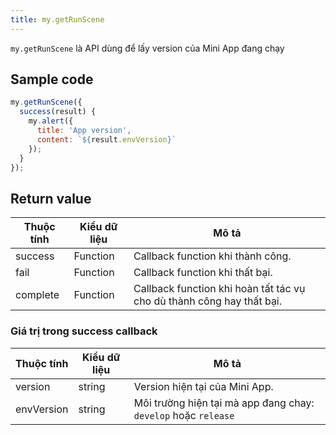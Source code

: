```yaml
---
title: my.getRunScene
---
```


`my.getRunScene` là API dùng để lấy version của Mini App đang chạy

## Sample code

```js
my.getRunScene({
  success(result) {
    my.alert({
      title: 'App version',
      content: `${result.envVersion}`
    });
  }
});
```

## Return value

| Thuộc tính | Kiểu dữ liệu     |  Mô tả                                                            |
| ---------- | -------- |  --------------------------------------------------------------------- |
| success    | Function |  Callback function khi thành công.                                     |
| fail       | Function | Callback function khi thất bại.                                       |
| complete   | Function | Callback function khi hoàn tất tác vụ cho dù thành công hay thất bại. |

### Giá trị trong success callback

| Thuộc tính | Kiểu dữ liệu   | Mô tả                    |
| ---------- | ------ | ------------------------------ |
| version    | string | Version hiện tại của Mini App. |
| envVersion | string | Môi trường hiện tại mà app đang chay: `develop` hoặc `release` |
